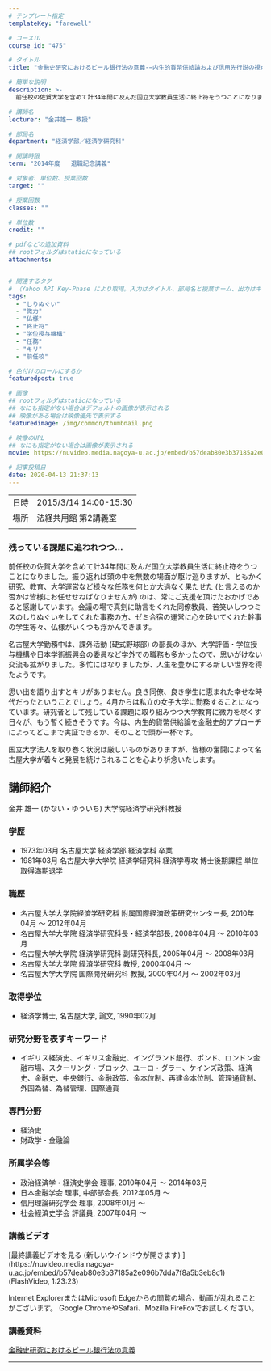 ```yaml
---
# テンプレート指定
templateKey: "farewell"

# コースID
course_id: "475"

# タイトル
title: "金融史研究におけるピール銀行法の意義-−内生的貨幣供給論および信用先行説の視点を取り込んで−"

# 簡単な説明
description: >-
  前任校の佐賀大学を含めて計34年間に及んだ国立大学教員生活に終止符をうつことになりました。振り返れば頭の中を無数の場面が駆け巡りますが、ともかく研究、教育、大学運営など様々な任務を何とか大過なく果たせた (と言えるのか否かは皆様にお任せせねばなりませんが) のは、常にご支援を頂けたおかげであると感謝しています。会議の場で真剣に助言をくれた同僚教員、苦笑いしつつミスのしりぬぐいをしてくれた事務の ....

# 講師名
lecturer: "金井雄一 教授"

# 部局名
department: "経済学部／経済学研究科"

# 開講時限
term: "2014年度	退職記念講義"

# 対象者、単位数、授業回数
target: ""

# 授業回数
classes: ""

# 単位数
credit: ""

# pdfなどの追加資料
## rootフォルダはstaticになっている
attachments:


# 関連するタグ
# （Yahoo API Key-Phase により取得。入力はタイトル、部局名と授業ホーム、出力はキーフレーズ（tags））
tags:
  - "しりぬぐい"
  - "微力"
  - "仏様"
  - "終止符"
  - "学位授与機構"
  - "任務"
  - "キリ"
  - "前任校"

# 色付けのロールにするか
featuredpost: true

# 画像
## rootフォルダはstaticになっている
## なにも指定がない場合はデフォルトの画像が表示される
## 映像がある場合は映像優先で表示する
featuredimage: /img/common/thumbnail.png

# 映像のURL
## なにも指定がない場合は画像が表示される
movie: https://nuvideo.media.nagoya-u.ac.jp/embed/b57deab80e3b37185a2e096b7dda7f8a5b3eb8c1

# 記事投稿日
date: 2020-04-13 21:37:13
---
```


|   |   |
|---|---|
| 日時 | 2015/3/14  14:00-15:30 |
| 場所 | 法経共用館 第2講義室 |
|   |   |


### 残っている課題に追われつつ...

前任校の佐賀大学を含めて計34年間に及んだ国立大学教員生活に終止符をうつことになりました。振り返れば頭の中を無数の場面が駆け巡りますが、ともかく研究、教育、大学運営など様々な任務を何とか大過なく果たせた (と言えるのか否かは皆様にお任せせねばなりませんが) のは、常にご支援を頂けたおかげであると感謝しています。会議の場で真剣に助言をくれた同僚教員、苦笑いしつつミスのしりぬぐいをしてくれた事務の方、ゼミ合宿の運営に心を砕いてくれた幹事の学生等々、仏様がいくつも浮かんできます。

名古屋大学勤務中は、課外活動 (硬式野球部) の部長のほか、大学評価・学位授与機構や日本学術振興会の委員など学外での職務も多かったので、思いがけない交流も拡がりました。多忙にはなりましたが、人生を豊かにする新しい世界を得たようです。

思い出を語り出すとキリがありません。良き同僚、良き学生に恵まれた幸せな時代だったということでしょう。4月からは私立の女子大学に勤務することになっています。研究者として残している課題に取り組みつつ大学教育に微力を尽くす日々が、もう暫く続きそうです。今は、内生的貨幣供給論を金融史的アプローチによってどこまで実証できるか、そのことで頭が一杯です。

国立大学法人を取り巻く状況は厳しいものがありますが、皆様の奮闘によって名古屋大学が着々と発展を続けられることを心より祈念いたします。


## 講師紹介

金井 雄一 (かない・ゆういち) 大学院経済学研究科教授

### 学歴

* 1973年03月 名古屋大学 経済学部 経済学科 卒業
* 1981年03月 名古屋大学大学院 経済学研究科 経済学専攻 博士後期課程 単位取得満期退学

### 職歴

* 名古屋大学大学院経済学研究科 附属国際経済政策研究センター長, 2010年04月 ～ 2012年04月
* 名古屋大学大学院 経済学研究科長・経済学部長, 2008年04月 ～ 2010年03月
* 名古屋大学大学院 経済学研究科 副研究科長, 2005年04月 ～ 2008年03月
* 名古屋大学大学院 経済学研究科 教授, 2000年04月 ～
* 名古屋大学大学院 国際開発研究科 教授, 2000年04月 ～ 2002年03月

### 取得学位

* 経済学博士, 名古屋大学, 論文, 1990年02月

### 研究分野を表すキーワード

* イギリス経済史、イギリス金融史、イングランド銀行、ポンド、ロンドン金融市場、スターリング・ブロック、ユーロ・ダラー、ケインズ政策、経済史、金融史、中央銀行、金融政策、金本位制、再建金本位制、管理通貨制、外国為替、為替管理、国際通貨

### 専門分野

* 経済史
* 財政学・金融論

### 所属学会等

* 政治経済学・経済史学会 理事, 2010年04月 ～ 2014年03月
* 日本金融学会 理事, 中部部会長, 2012年05月 ～
* 信用理論研究学会 理事, 2008年01月 ～
* 社会経済史学会 評議員, 2007年04月 ～


### 講義ビデオ

<!--
<a href="https://nuvideo.media.nagoya-u.ac.jp/embed/b57deab80e3b37185a2e096b7dda7f8a5b3eb8c1" target="blank">最終講義ビデオを見る (新しいウインドウが開きます) </a>--> [最終講義ビデオを見る (新しいウインドウが開きます) ](https://nuvideo.media.nagoya-u.ac.jp/embed/b57deab80e3b37185a2e096b7dda7f8a5b3eb8c1)(FlashVideo, 1:23:23)


Internet ExplorerまたはMicrosoft Edgeからの閲覧の場合、動画が乱れることがございます。
Google ChromeやSafari、Mozilla FireFoxでお試しください。

### 講義資料

[金融史研究におけるピール銀行法の意義](https://ocw.nagoya-u.jp/files/475/lect.pdf) 

-----